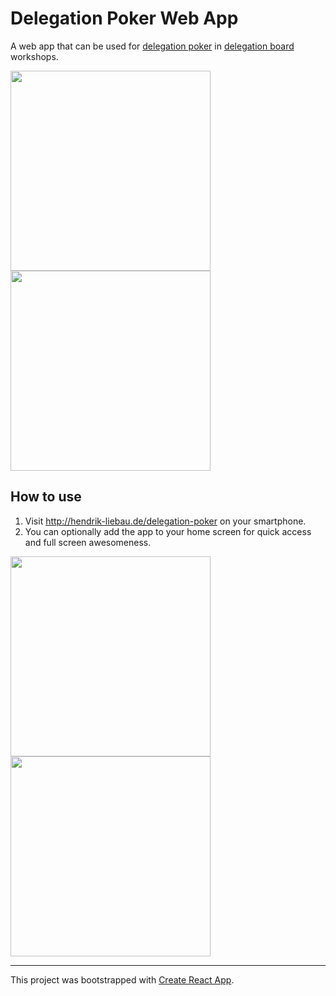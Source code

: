 Delegation Poker Web App
========================

A web app that can be used for [delegation poker][] in [delegation board][] workshops.

<img src="https://cloud.githubusercontent.com/assets/761683/18763259/c6355368-810c-11e6-9092-899d7f9312f4.PNG" width="320" />
<img src="https://cloud.githubusercontent.com/assets/761683/18763258/c62b265e-810c-11e6-9699-9e2dc24b0e3e.PNG" width="320" />

How to use
----------

1. Visit http://hendrik-liebau.de/delegation-poker on your smartphone.
2. You can optionally add the app to your home screen for quick access and full screen awesomeness.

<img src="https://cloud.githubusercontent.com/assets/761683/18763257/c62b2cf8-810c-11e6-8833-2e3a008848c5.PNG" width="320" />
<img src="https://cloud.githubusercontent.com/assets/761683/18763255/c626d04a-810c-11e6-81f0-e8857cc1f71c.PNG" width="320" />

---

This project was bootstrapped with [Create React App][].

[delegation poker]: https://management30.com/product/delegation-poker/
[delegation board]: https://management30.com/practice/delegation-board/
[Create React App]: https://github.com/facebookincubator/create-react-app
